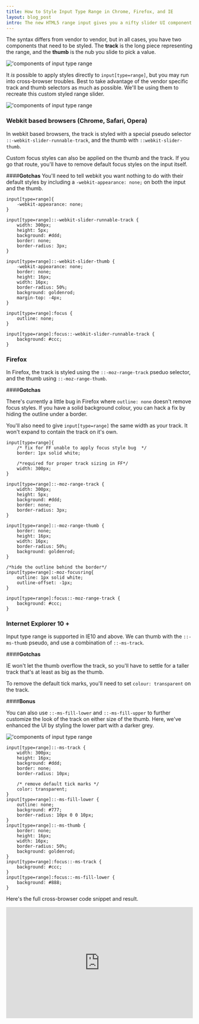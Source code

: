 ```yaml
---
title: How to Style Input Type Range in Chrome, Firefox, and IE
layout: blog_post
intro: The new HTML5 range input gives you a nifty slider UI component. But of course it looks wildly different and kind of blah across browsers. Don't worry, you can style input[type=range] in any browser!
---
```


The syntax differs from vendor to vendor, but in all cases, you have two components that need to be styled. The **track** is the long piece representing the range, and the **thumb** is the nub you slide to pick a value. 


<img class="no-border" src="{% asset_path blog/input-range.png%}" alt="'components of input type range"/>

It *is* possible to apply styles directly to `input[type=range]`, but you may run into cross-browser troubles. Best to take advantage of the vendor specific track and thumb selectors as much as possible.  We'll be using them to recreate this custom styled range slider.


<img class="no-border" src="{% asset_path blog/custom-slider.png%}" alt="'components of input type range"/>


### Webkit based browsers (Chrome, Safari, Opera)

In webkit based browsers, the track is styled with a special pseudo selector `::-webkit-slider-runnable-track`, and the thumb with `::webkit-slider-thumb`.


Custom focus styles can also be applied on the thumb and the track. If you go that route, you'll have to remove default focus styles on the input itself.

####**Gotchas**
You'll need to tell webkit you want nothing to do with their default styles by including a `-webkit-appearance: none;` on both the input and the thumb. 


<pre class="prettyprint language-css"><code>input[type=range]{
    -webkit-appearance: none;
}

input[type=range]::-webkit-slider-runnable-track {
    width: 300px;
    height: 5px;
    background: #ddd;
    border: none;
    border-radius: 3px;
}

input[type=range]::-webkit-slider-thumb {
    -webkit-appearance: none;
    border: none;
    height: 16px;
    width: 16px;
    border-radius: 50%;
    background: goldenrod;
    margin-top: -4px;
}

input[type=range]:focus {
    outline: none;
}

input[type=range]:focus::-webkit-slider-runnable-track {
    background: #ccc;
}
</code></pre>

### Firefox 

In Firefox, the track is styled using the `::-moz-range-track` pseduo selector, and the thumb using `::-moz-range-thumb`.  

####**Gotchas**

There's currently a little bug in Firefox where `outline: none` doesn't remove focus styles. If you have a solid background colour, you can hack a fix by hiding the outline under a border.

You'll also need to give `input[type=range]` the same width as your track. It won't expand to contain the track on it's own.

<pre class="prettyprint language-css"><code>input[type=range]{
    /* fix for FF unable to apply focus style bug  */
    border: 1px solid white; 

    /*required for proper track sizing in FF*/
    width: 300px;
}

input[type=range]::-moz-range-track {
    width: 300px;
    height: 5px;
    background: #ddd;
    border: none;
    border-radius: 3px;
}

input[type=range]::-moz-range-thumb {
    border: none;
    height: 16px;
    width: 16px;
    border-radius: 50%;
    background: goldenrod;
}

/*hide the outline behind the border*/
input[type=range]:-moz-focusring{
    outline: 1px solid white;
    outline-offset: -1px;
}

input[type=range]:focus::-moz-range-track {
    background: #ccc;
}
</code></pre>



### Internet Explorer 10 +

Input type range is supported in IE10 and above.  We can thumb with the `::-ms-thumb` pseudo, and use a combination of `::-ms-track`. 


####**Gotchas**

IE won't let the thumb overflow the track, so you'll have to settle for a taller track that's at least as big as the thumb.

To remove the default tick marks, you'll need to set `colour: transparent` on the track.

####**Bonus**

You can also use `::-ms-fill-lower` and `::-ms-fill-upper` to further customize the look of the track on either size of the thumb. Here, we've enhanced the UI by styling the lower part with a darker grey.

<img class="no-border" src="{% asset_path blog/custom-slider-ie.png%}" alt="'components of input type range"/>

<pre class="prettyprint language-css"><code>input[type=range]::-ms-track {
    width: 300px;
    height: 16px;
    background: #ddd;
    border: none;
    border-radius: 10px;

    /* remove default tick marks */
    color: transparent;
}
input[type=range]::-ms-fill-lower {
    outline: none;
    background: #777;
    border-radius: 10px 0 0 10px;
}
input[type=range]::-ms-thumb {
    border: none;
    height: 16px;
    width: 16px;
    border-radius: 50%;
    background: goldenrod;
}
input[type=range]:focus::-ms-track {
    background: #ccc;
}
input[type=range]:focus::-ms-fill-lower {
    background: #888;
}
</code></pre>


Here's the full cross-browser code snippet and result.

<iframe width="100%" height="300" src="http://jsfiddle.net/Yh2N4/embedded/result,css,html/" allowfullscreen="allowfullscreen" frameborder="0" ></iframe>